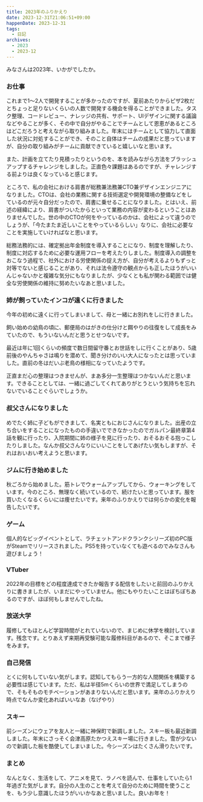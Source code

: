 ```yaml
---
title: 2023年のふりかえり
date: 2023-12-31T21:06:51+09:00
happenDate: 2023-12-31
tags:
  - 日記
archives:
  - 2023
  - 2023-12
---
```


みなさんは2023年、いかがでしたか。

### お仕事

これまで1～2人で開発することが多かったのですが、夏前あたりからピザ2枚だとちょっと足りないくらいの人数で開発する機会を得ることができました。タスク整理、コードレビュー、ナレッジの共有、サポート、UIデザインに関する議論などやることが多く、その中で自分がやることでチームとして恩恵があるところはどこだろうと考えながら取り組みました。年末にはチームとして協力して直面した状況に対処することができ、そのこと自体はチームの成果だと思っていますが、自分の取り組みがチームに貢献できていると嬉しいなと思います。

また、計画を立てたり見積ったりというのを、本を読みながら方法をブラッシュアップするチャレンジをしました。正直色々課題はあるのですが、チャレンジする前よりは良くなっていると感じます。

ところで、私の会社における肩書が総務兼法務兼CTO兼デザインエンジニアになりました。CTOは、会社の業務に関する技術選定や開発環境の整備などをしているのが元々自分だったので、肩書に乗せることになりました。とはいえ、前述の経緯により、肩書がついたからといって業務の内容が変わるということはありませんでした。世の中のCTOが何をやっているのかは、会社によって違うのでしょうが、「今たまたま近しいことをやっているらしい」なりに、会社に必要なことを実施していければなと思います。

総務法務的には、確定拠出年金制度を導入することになり、制度を理解したり、制度に対応するために必要な運用フローを考えたりしました。制度導入の調整をおこなう過程で、社外における労使関係の捉え方が、自分が考えるよりもずっと対等でないと感じることがあり、それは法令遵守の観点からも正したほうがいいんじゃないかと複雑な気分にもなりましたが、少なくとも私が関わる範囲では健全な労使関係の維持に努めたいなあと思いました。

### 姉が飼っていたインコが遠くに行きました

今年の初めに遠くに行ってしまいまして、母と一緒にお別れをしに行きました。

飼い始めの幼鳥の頃に、郵便局のはがきの仕分けと餌やりの往復をして成長をみていたので、もういないんだと思うとせつないです。

最近は年に1回くらいの頻度で数日間留守番とお世話をしに行くことがあり、5歳前後のやんちゃさは鳴りを潜めて、聞き分けのいい大人になったとは思っていました。直前の冬はだいぶ老鳥の様相になっていたようです。

正直まだ心の整理はつきませんが、まあ多分一生整理はつかないんだと思います。できることとしては、一緒に過ごしてくれてありがとうという気持ちを忘れないでいることぐらいでしょうか。

### 叔父さんになりました

めでたく姉に子どもができまして、名実ともにおじさんになりました。出産の立ち合いをすることになったものの手違いでできなかったのでガルパン最終章第4話を観に行ったり、入院期間に姉の様子を見に行ったり、おそるおそる抱っこしたりしました。なんか叔父さんなりにいいことをしてあげたい気もしますが、それはおいおい考えようと思います。

### ジムに行き始めました

秋ごろから始めました。筋トレでウォームアップしてから、ウォーキングをしています。今のところ、無理なく続いているので、続けたいと思っています。服を買いたくなるくらいには痩せたいです。来年のふりかえりでは何らかの変化を報告したいです。

### ゲーム

個人的なビッグイベントとして、ラチェットアンドクランクシリーズ初のPC版がSteamでリリースされました。PS5を持っていなくても遊べるのでみなさんも遊びましょう！

### VTuber

2022年の目標をどの程度達成できたか報告する配信をしたいと前回のふりかえりに書きましたが、いまだにやっていません。他にもやりたいことはぼちぼちあるのですが、ほぼ何もしませんでしたね。

### 放送大学

履修してもほとんど学習時間がとれていないので、まじめに休学を検討しています。残念です。とりあえず来期再受験可能な履修科目があるので、そこまで様子をみます。

### 自己発信

とくに何もしていない気がします。認知してもらう一方的な人間関係を構築する必要性は感じています。ただ、私は半径5mくらいの世界で満足してしまうので、そもそものモチベーションがあまりないんだと思います。来年のふりかえり時点でなんか変化あればいいなあ（なげやり）

### スキー

前シーズンにウェアを友人と一緒に神保町で新調しました。スキー板も最近新調しました。年末にさっそく会津高原たかつえスキー場に行きました。雪が少ないので新調した板を酷使してしまいました。今シーズンはたくさん滑りたいです。

### まとめ

なんとなく、生活をして、アニメを見て、ラノベを読んで、仕事をしていたら1年過ぎた気がします。自分の人生のことを考えて自分のために時間を使うことを、もう少し意識したほうがいいかなあと思いました。良いお年を！
